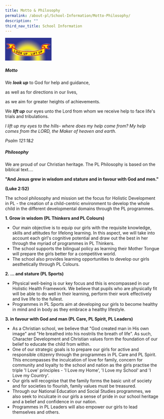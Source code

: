 ```yaml
---
title: Motto & Philosophy
permalink: /about-pl/School-Information/Motto-Philosophy/
description: ""
third_nav_title: School Information
---
```

<img style="width:30%;height:50%" src="/images/About%20PL/School%20Information/Motto%20&%20Philosophy/M1.jpg">

##### **Motto**

We **_look up_** to God for help and guidance,

as well as for directions in our lives,

as we aim for greater heights of achievements.

We **_lift up_** our eyes unto the Lord from whom we receive help to face life's trials and tribulations.

_I lift up my eyes to the hills- where does my help come from? My help comes from the LORD, the Maker of heaven and earth._ 

_Psalm 121:1&2_

##### **Philosophy**

 
We are proud of our Christian heritage. The PL Philosophy is based on the biblical text.... 


**"And Jesus grew in wisdom and stature and in favour with God and men."**

**(Luke 2:52)**

  

The school philosophy and mission set the focus for Holistic Development in PL - the creation of a child-centric environment to develop the whole child in the different developmental domains through the PL programmes.

**1\. Grow in wisdom (PL Thinkers and PL Colours)**


*   Our main objective is to equip our girls with the requisite knowledge, skills and attitudes for lifelong learning. In this aspect, we will take into account each girl's cognitive potential and draw out the best in her through the myriad of programmes in PL Thinkers.
*   The school supports the bilingual policy as learning their Mother Tongue will prepare the girls better for a competitive world.
*   The school also provides learning opportunities to develop our girls aesthetically through PL Colours.

**2\. ... and stature (PL Sports)**

*   Physical well-being is our key focus and this is encompassed in our Holistic Health Framework. We believe that pupils who are physically fit will be able to do well in their learning, perform their work effectively and live life to the fullest.
*   Programmes in PL Sports aim at developing our girls to become healthy in mind and in body as they embrace a healthy lifestyle. 


**3\. in favour with God and man (PL Care, PL Spirit, PL Leaders)**

*   As a Christian school, we believe that "God created man in His own image" and "He breathed into his nostrils the breath of life". As such, Character Development and Christian values form the foundation of our belief to educate the child from within.
*   One of our strategic goals is to prepare our girls for active and responsible citizenry through the programmes in PL Care and PL Spirit. This encompasses the inculcation of love for family, concern for community and loyalty to the school and nation as the girls practise the triple 'I Love' principles - 'I Love my Home', 'I Love my School' and 'I Love my Country'.
*   Our girls will recognise that the family forms the basic unit of society and for societies to flourish, family values must be treasured.
*   Through our National Education and Social Studies programmes, we also seek to inculcate in our girls a sense of pride in our school heritage and a belief and confidence in our nation.
*   Programmes in PL Leaders will also empower our girls to lead themselves and others.
